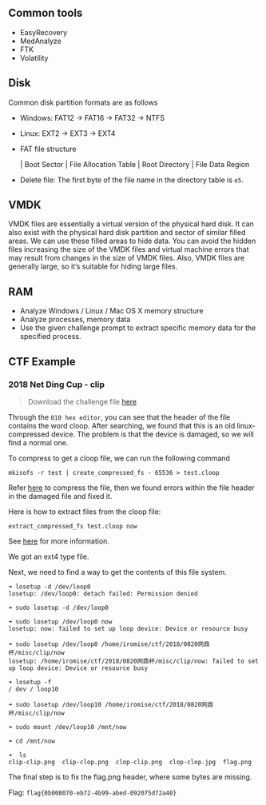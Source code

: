 ## Common tools


- EasyRecovery
- MedAnalyze
- FTK
- Volatility


## Disk


Common disk partition formats are as follows


-   Windows: FAT12 -> FAT16 -> FAT32 -> NTFS

-   Linux: EXT2 -> EXT3 -> EXT4

-   FAT file structure

    | Boot Sector | File Allocation Table | Root Directory | File Data Region

- Delete file: The first byte of the file name in the directory table is `e5`.


## VMDK


VMDK files are essentially a virtual version of the physical hard disk. It can also exist with the physical hard disk partition and sector of similar filled areas. We can use these filled areas to hide data. You can avoid the hidden files increasing the size of the VMDK files and virtual machine errors that may result from changes in the size of VMDK files. Also, VMDK files are generally large, so it’s suitable for hiding large files.


## RAM


- Analyze Windows / Linux / Mac OS X memory structure
- Analyze processes, memory data
- Use the given challenge prompt to extract specific memory data for the specified process.


## CTF Example


### 2018 Net Ding Cup - clip


> Download the challenge file [here](https://github.com/ctf-wiki/ctf-challenges/blob/master/misc/disk%26memory/2018-%E7%BD%91%E9%BC%8E%E6%9D%AF-clip/damaged.disk_bak)

Through the `010 hex editor`, you can see that the header of the file contains the word cloop. After searching, we found that this is an old linux-compressed device. The problem is that the device is damaged, so we will find a normal one.

To compress to get a cloop file, we can run the following command


```shell
mkisofs -r test | create_compressed_fs - 65536 > test.cloop
```

Refer [here](https://github.com/KlausKnopper/cloop) to compress the file, then we found errors within the file header in the damaged file and fixed it.


Here is how to extract files from the cloop file:

```
extract_compressed_fs test.cloop now
```

See [here](https://manned.org/create_compressed_fs/f2f838da) for more information.


We got an ext4 type file.

Next, we need to find a way to get the contents of this file system.


```shell
➜ losetup -d /dev/loop0
losetup: /dev/loop0: detach failed: Permission denied

➜ sudo losetup -d /dev/loop0

➜ sudo losetup /dev/loop0 now                                                 
losetup: now: failed to set up loop device: Device or resource busy

➜ sudo losetup /dev/loop0 /home/iromise/ctf/2018/0820网鼎杯/misc/clip/now        
losetup: /home/iromise/ctf/2018/0820网鼎杯/misc/clip/now: failed to set up loop device: Device or resource busy

➜ losetup -f           
/ dev / loop10

➜ sudo losetup /dev/loop10 /home/iromise/ctf/2018/0820网鼎杯/misc/clip/now

➜ sudo mount /dev/loop10 /mnt/now

➜ cd /mnt/now

➜  ls        
clip-clip.png  clip-clop.png  clop-clip.png  clop-clop.jpg  flag.png
```


The final step is to fix the flag.png header, where some bytes are missing.

Flag: `flag{0b008070-eb72-4b99-abed-092075d72a40}`
